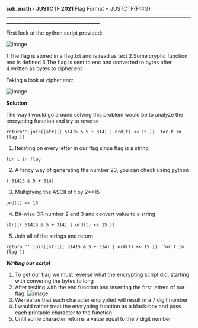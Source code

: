 **sub_math - JUSTCTF 2021**
Flag Format = JUSTCTF{F14G}
**_________________________________________________________________________________________________________________**

First look at the python script provided:

![image](https://user-images.githubusercontent.com/74961214/145368713-2a4a74ff-bd05-44a7-8808-07bf5bc94969.png)

1.The flag is stored in a flag.txt and is read as text
2.Some cryptic function enc is defined
3.The flag is sent to enc and converted to bytes after
4.written as bytes to cipher.enc

Taking a look at cipher.enc:

![image](https://user-images.githubusercontent.com/74961214/145369514-7c7d4d4d-cefa-4c5b-ae9f-d80b9c3107e7.png)

**Solution**

The way I would go around solving this problem would be to analyze the encrypting function and try to reverse
```
return''.join([str((( 51415 & 5 + 314) | ord(t) << 15 ))  for t in flag ]) 
```
1. Iterating on every letter in our flag since flag is a string
```
for t in flag
```
2. A fancy way of generating the number 23, you can check using python
```
( 51415 & 5 + 314)
```
3. Multiplying the ASCII of t by 2**15
```
ord(t) << 15
```
4. Bit-wise OR number 2 and 3 and convert value to a string
```
str((( 51415 & 5 + 314) | ord(t) << 15 ))
```
5. Join all of the strings and return
```
return ''.join([str((( 51415 & 5 + 314) | ord(t) << 15 ))  for t in flag ])
```
***Writing our script***
1. To get our flag we must reverse what the encrypting script did, starting with convering the bytes to long
2. After testing with the enc function and inserting the first letters of our flag:
![image](https://user-images.githubusercontent.com/74961214/145372474-1248817e-aa2c-4c82-bf8a-9b127c37a66d.png)
3. We realize that each character encrypted will result in a 7 digit number
4. I would rather treat the encrypting function as a black-box and pass each printable character to the function
5. Until some character returns a value equal to the 7 digit number

